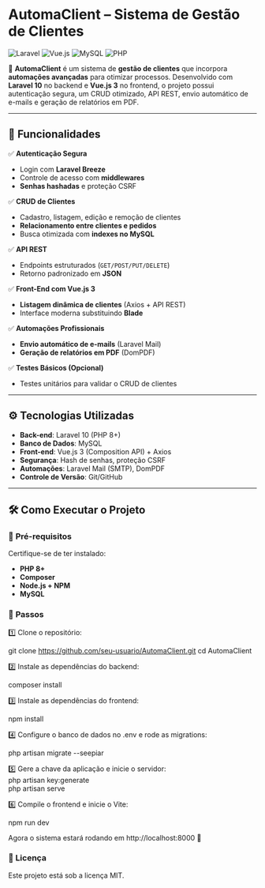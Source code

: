 # **AutomaClient – Sistema de Gestão de Clientes**  

![Laravel](https://img.shields.io/badge/Laravel-10-red?style=flat&logo=laravel)  ![Vue.js](https://img.shields.io/badge/Vue.js-3-green?style=flat&logo=vue.js)  ![MySQL](https://img.shields.io/badge/MySQL-Database-blue?style=flat&logo=mysql)  ![PHP](https://img.shields.io/badge/PHP-8+-purple?style=flat&logo=php)  

🚀 **AutomaClient** é um sistema de **gestão de clientes** que incorpora **automações avançadas** para otimizar processos. Desenvolvido com **Laravel 10** no backend e **Vue.js 3** no frontend, o projeto possui autenticação segura, um CRUD otimizado, API REST, envio automático de e-mails e geração de relatórios em PDF.  

---

## **📌 Funcionalidades**  

✅ **Autenticação Segura**  
- Login com **Laravel Breeze**  
- Controle de acesso com **middlewares**  
- **Senhas hashadas** e proteção CSRF  

✅ **CRUD de Clientes**  
- Cadastro, listagem, edição e remoção de clientes  
- **Relacionamento entre clientes e pedidos**  
- Busca otimizada com **indexes no MySQL**  

✅ **API REST**  
- Endpoints estruturados (`GET/POST/PUT/DELETE`)  
- Retorno padronizado em **JSON**  

✅ **Front-End com Vue.js 3**  
- **Listagem dinâmica de clientes** (Axios + API REST)  
- Interface moderna substituindo **Blade**  

✅ **Automações Profissionais**  
- **Envio automático de e-mails** (Laravel Mail)  
- **Geração de relatórios em PDF** (DomPDF)  

✅ **Testes Básicos (Opcional)**  
- Testes unitários para validar o CRUD de clientes  

---

## **⚙️ Tecnologias Utilizadas**  

- **Back-end**: Laravel 10 (PHP 8+)  
- **Banco de Dados**: MySQL  
- **Front-end**: Vue.js 3 (Composition API) + Axios  
- **Segurança**: Hash de senhas, proteção CSRF  
- **Automações**: Laravel Mail (SMTP), DomPDF  
- **Controle de Versão**: Git/GitHub  

---

## **🛠 Como Executar o Projeto**  

### 🔹 **Pré-requisitos**  
Certifique-se de ter instalado:  
- **PHP 8+**  
- **Composer**  
- **Node.js + NPM**  
- **MySQL**  

### 🔹 **Passos**  

1️⃣ Clone o repositório:  

git clone https://github.com/seu-usuario/AutomaClient.git
cd AutomaClient

2️⃣ Instale as dependências do backend:

composer install

3️⃣ Instale as dependências do frontend:

npm install

4️⃣ Configure o banco de dados no .env e rode as migrations:

php artisan migrate --seepiar

5️⃣ Gere a chave da aplicação e inicie o servidor:<br>
php artisan key:generate<br>
php artisan serve

6️⃣ Compile o frontend e inicie o Vite:

npm run dev

Agora o sistema estará rodando em http://localhost:8000 🚀

### 📝 Licença
Este projeto está sob a licença MIT.
